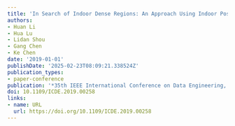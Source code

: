 ```yaml
---
title: 'In Search of Indoor Dense Regions: An Approach Using Indoor Positioning Data'
authors:
- Huan Li
- Hua Lu
- Lidan Shou
- Gang Chen
- Ke Chen
date: '2019-01-01'
publishDate: '2025-02-23T08:09:21.338524Z'
publication_types:
- paper-conference
publication: '*35th IEEE International Conference on Data Engineering, ICDE 2019*'
doi: 10.1109/ICDE.2019.00258
links:
- name: URL
  url: https://doi.org/10.1109/ICDE.2019.00258
---
```

